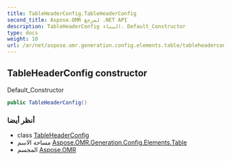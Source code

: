 ```yaml
---
title: TableHeaderConfig.TableHeaderConfig
second_title: Aspose.OMR لمرجع .NET API
description: TableHeaderConfig البناء. Default_Constructor
type: docs
weight: 10
url: /ar/net/aspose.omr.generation.config.elements.table/tableheaderconfig/tableheaderconfig/
---
```

## TableHeaderConfig constructor

Default_Constructor

```csharp
public TableHeaderConfig()
```

### أنظر أيضا

* class [TableHeaderConfig](../)
* مساحة الاسم [Aspose.OMR.Generation.Config.Elements.Table](../../tableheaderconfig/)
* المجسم [Aspose.OMR](../../../)



